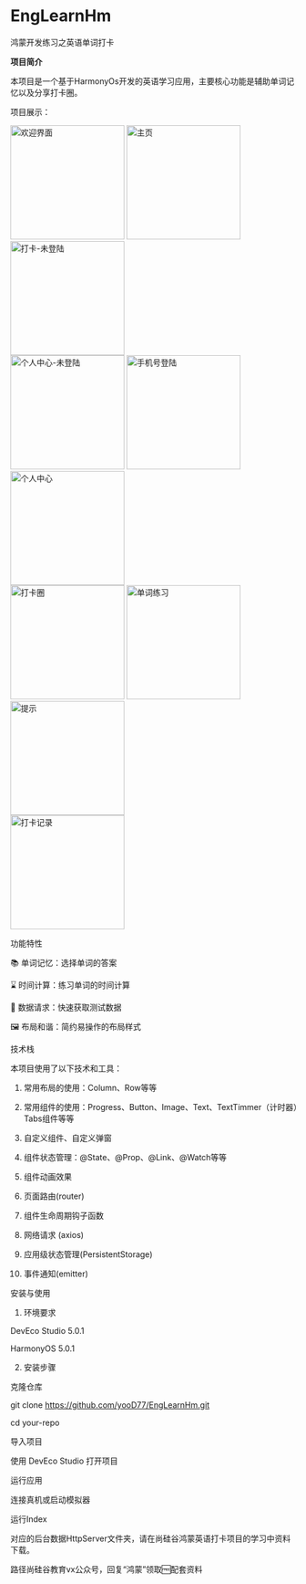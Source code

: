 # EngLearnHm

鸿蒙开发练习之英语单词打卡

**项目简介**

本项目是一个基于HarmonyOs开发的英语学习应用，主要核心功能是辅助单词记忆以及分享打卡圈。

项目展示：
<div>
<img src="img/ic_welcom.png" alt="欢迎界面" width="200">
<img src="img/ic_home.png" alt="主页" width="200">
<img src="img/ic_card_no_login.png" alt="打卡-未登陆" width="200">
</div>
<div>
<img src="img/ic_mine_no_login.png" alt="个人中心-未登陆" width="200">
<img src="img/ic_login.png" alt="手机号登陆" width="200">
<img src="img/ic_mine.png" alt="个人中心" width="200">
</div>
<div>
<img src="img/ic_card.png" alt="打卡圈" width="200">
<img src="img/ic_pratice.png" alt="单词练习" width="200">
<img src="img/ic_tips.png" alt="提示" width="200">
</div>
<div>
<img src="img/ic_record.png" alt="打卡记录" width="200">
</div>

功能特性

📚 单词记忆：选择单词的答案

⌛️ 时间计算：练习单词的时间计算

🛜 数据请求：快速获取测试数据

🖼️ 布局和谐：简约易操作的布局样式

技术栈

本项目使用了以下技术和工具：

1. 常用布局的使用：Column、Row等等


2. 常用组件的使用：Progress、Button、Image、Text、TextTimmer（计时器）Tabs组件等等


3. 自定义组件、自定义弹窗


4. 组件状态管理：@State、@Prop、@Link、@Watch等等


5. 组件动画效果


6. 页面路由(router)


7. 组件生命周期钩子函数


8. 网络请求 (axios)


9. 应用级状态管理(PersistentStorage)


10. 事件通知(emitter)

安装与使用

1. 环境要求

DevEco Studio 5.0.1

HarmonyOS 5.0.1

2. 安装步骤

克隆仓库

git clone https://github.com/yooD77/EngLearnHm.git

cd your-repo

导入项目

使用 DevEco Studio 打开项目

运行应用

连接真机或启动模拟器

运行Index

对应的后台数据HttpServer文件夹，请在尚硅谷鸿蒙英语打卡项目的学习中资料下载。

路径尚硅谷教育vx公众号，回复“鸿蒙”领取🆓配套资料
